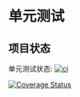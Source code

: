 单元测试
========

## 项目状态
单元测试状态: [![ci](https://api.travis-ci.org/liangmingyi/unittest.png?branch=master)](http://travis-ci.org/liangmingyi/unittest)  

[![Coverage Status](https://coveralls.io/repos/liangmingyi/unittest/badge.png)](https://coveralls.io/r/liangmingyi/unittest)
